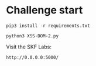 # Challenge start

```
pip3 install -r requirements.txt
```

```
python3 XSS-DOM-2.py
```

Visit the SKF Labs:
```
http://0.0.0.0:5000/
```
